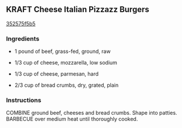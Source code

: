 ## KRAFT Cheese Italian Pizzazz Burgers

[352575f5b5](http://www.kraftrecipes.com/recipes/kraft-cheese-italian-pizzazz-burgers-85998.aspx)

### Ingredients

 - 1 pound of beef, grass-fed, ground, raw

 - 1/3 cup of cheese, mozzarella, low sodium

 - 1/3 cup of cheese, parmesan, hard

 - 2/3 cup of bread crumbs, dry, grated, plain

### Instructions

COMBINE ground beef, cheeses and bread crumbs. Shape into patties. BARBECUE over medium heat until thoroughly cooked.